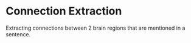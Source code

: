 # Connection Extraction

Extracting connections between 2 brain regions that are mentioned in a sentence.

